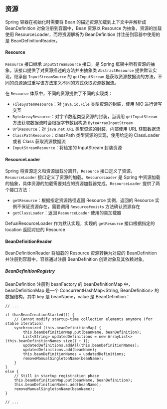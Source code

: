 ## 资源

Spring 容器在初始化时需要将 Bean 的描述资源加载到上下文中并解析成 BeanDefinition 对象注册到容器中，Bean 资源以 Resource 为抽象，资源的加载使用 ResourceLoader，而将资源解析为 BeanDefinition 并注册到容器中使用的是 BeanDefinitionReader。

#### Resource
`Resource` 接口继承 `InputStreamSource` 接口，是 Spring 框架中所有资源的抽象。该接口提供了对资源描述的方法并由抽象类 `AbstractResource` 提供默认实现，继承自 `InputStreamSource` 的 `getInputStream` 是获取资源数据流的方法，不同的资源通过重写该方法定义不同的方式获取资源数据流。

在 `Resource` 体系中，不同的资源提供了不同的实现类：
- ```FileSystemResource```：对 ```java.io.File``` 类型资源的封装，使用 NIO 进行读写交互
- ```ByteArrayResource```：对字节数组类型资源的封装，当调用 ```getInputStream``` 方法获取数据流时会根据字节数组构造 ```ByteArrayInputStream```
- ```UrlResource```：对 ```java.net.URL``` 类型资源的封装，内部使用 URL 获取数据流
- ```ClassPathResource```：classPath 类型资源的实现，使用给定的 ClassLoader 或者 Class 获取资源数据流
- ```InputStreamResource```：将给定的 InputStream 封装资源

#### ResourceLoader

Spring 将资源定义和资源加载分离开，```Resource``` 接口定义了资源，```ResourceLoader``` 接口定义了资源的加载。```ResourceLoader``` 是 Spring 中资源加载的抽象，具体资源的加载需要对应的资源加载器完成。```ResourceLoader``` 提供了两个接口方法：
- ```getResource```：根据指定资源路径返回 Resource 实例，返回的 Resource 实例不保证资源存在，需要调用 ```Resource#exists``` 方法确认资源存在
- ```getClassLoader```：返回 ```ResourceLoader``` 使用的类加载器

DefualResourceLoader 作为默认实现，实现的 ```getResource``` 接口根据指定的 location 返回对应的 Resource

#### BeanDefinitionReader

BeanDefinitionReader 将加载的 Resource 资源转换为对应的 BeanDefinition 并注册到容器中，容器通过注册 BeanDefinition 创建对象及其依赖对象。

##### BeanDefinitionRegistry
BeanDefinition 注册到 beanFactory 的 beanDefinitionMap 中，beanDefinitionMap 是一个 ConcurrentHashMap<String, BeanDefinition> 的数据结构，其中 key 是 beanName，value 是 BeanDefinition：
```
// ...

if (hasBeanCreationStarted()) {
    // Cannot modify startup-time collection elements anymore (for stable iteration)
    synchronized (this.beanDefinitionMap) {
        this.beanDefinitionMap.put(beanName, beanDefinition);
        List<String> updatedDefinitions = new ArrayList<>(this.beanDefinitionNames.size() + 1);
        updatedDefinitions.addAll(this.beanDefinitionNames);
        updatedDefinitions.add(beanName);
        this.beanDefinitionNames = updatedDefinitions;
        removeManualSingletonName(beanName);
    }
}
else {
    // Still in startup registration phase
    this.beanDefinitionMap.put(beanName, beanDefinition);
    this.beanDefinitionNames.add(beanName);
    removeManualSingletonName(beanName);
}

// ...
```
